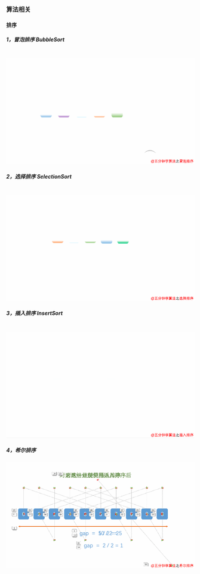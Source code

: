 ### 算法相关

#### 排序

##### 1，冒泡排序 BubbleSort

​        ![冒泡排序](.\res\images\冒泡排序.gif)

##### 2，选择排序 SelectionSort

​        ![选择排序 ](.\res\images\选择排序.gif)

##### 3，插入排序 InsertSort

​	    ![插入排序](.\res\images\插入排序.gif)

##### 4，希尔排序

![希尔排序](.\res\images\希尔排序.gif)